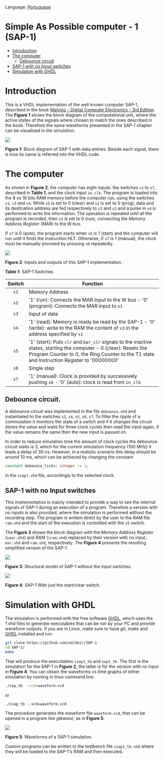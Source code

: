 Language: [Portuguese](https://github.com/waldeir/SAP-1/blob/master/README.pt.md)

# Simple As Possible computer - 1  (SAP-1)

* [Introduction](#introduction)
* [The computer](#the-computer)
   * [Debounce circuit](#debounce-circuit)
* [SAP-1 with no Input switches](#sap-1-with-no-input-switches)
* [Simulation with GHDL](#simulation-with-ghdl)


# Introduction

This is a VHDL implementation of the well known computer SAP-1, described in
the book [Malvino - Digital Computer Electronics - 3rd Edition][book]. The **Figure
1** shows the block diagram of the computational unit, where the active states of the signals 
where chosen to match the ones described in the book. Therefore the same
waveforms presented in the SAP-1 chapter can be visualized in the simulation.


![](images/isap1_block_diagram.png)

**Figure 1**: Block diagram of SAP-1 with data entries. 
Beside each signal, there is how its name is referred into the VHDL code.

# The computer

As shown in **Figure 2**, the computer has eight inputs: the switches `s1` to
`s7`, described in **Table 1**, and the clock input `in_clk`. The program is loaded into
the 8 vs 16 bits RAM memory before the computer run, using the switches `s1`, `s3`
and `s4`. While `s5` is set to 0 (clear) and `s2` is set to 0 (prog), data and
its destination address are fed respectively to `s3` and `s1` and a pulse in
`s4` is performed to write the information. The operation is repeated until all
the program is recorded, then `s2` is set to 0 (run), connecting the *Memory Address Register* (MAR) to the
W bus.

If `s7` is 0 (auto), the program starts when `s5` is 1 (start) and the computer
will run until it finds the instruction HLT. Otherwise, if `s7` is 1 (manual),
the clock must be manually provided by pressing `s6` repeatedly.


![](images/isap1_top_level.png)

**Figure 2**: Inputs and outputs of this SAP-1 implementation.

**Table 1**: SAP-1 Switches

| Switch        | Function      | 
|:-------------:|---------------| 
| `s1`          | Memory Address| 
| `s2`          | '1' (run): Connects the MAR input to the W bus - '0' (program): Connects the MAR input to `s1`|
| `s3`          | Input of data | 
| `s4`          | '1' (read): Memory is ready be read by the SAP-1 - '0' (write): write to the RAM the content of `s3` in the address specified by `s1` | 
| `s5`          | '1' (start): Puts `clr` and `bar_clr` signals to the inactive states, starting the computer - 0 (clear): Resets the Program Counter to 0, the Ring Counter to the T1 state and Instruction Register to '00000000' | 
| `s6`          | Single step | 
| `s7`          | '1' (manual): Clock is provided by successively pushing `s6` - '0' (auto): clock is read from `in_clk`| 


## Debounce circuit.

A debounce circuit was implemented in the file `debounce.vhd` and instantiated
to the switches `s2`, `s4`, `s5`, `s6`, `s7`. To filter the ripple of a
commutation it monitors the state of a switch and if it changes the circuit
stores the value and waits for three clock cycles then read the input again, if
the value remains the same then the new input is passed on. 

In order to reduce simulation time the amount of clock cycles the debounce
circuit  waits is 3, which for the current simulation frequency (100 MHz) it
leads a delay of 30 ns. However, in a realistic scenario this delay should be
around 10 ms, which can be achieved by changing the constant

```vhdl
constant debounce_ticks: integer := 3;
```
in the `isap1.vhd` file, accordingly to the selected clock.

## SAP-1 with no Input switches

This implementation is mainly intended to provide a way to see the internal
signals of SAP-1 during an execution of a program. Therefore a version with no
inputs is also provided, where the simulation is performed without the
recording step. The program is written direct by the user to the RAM file
`ram.vhd` and the start of the execution is controlled with the `s5` switch.

The **Figure 3** shows the block diagram with the *Memory Address Register*
(`imar.vhd`) and RAM (`iram.vhd`) replaced by their version with no input,
`mar.vhd` and `ram.vhd`, respectively. The **Figure 4** presents the resulting
simplified version of the SAP-1.



![](images/block_diagram_sap1.png)

**Figure 3**: Structural model of SAP-1 without the input switches.

![](images/sap1_top_level.png)

**Figure 4**: SAP-1 With just the start/clear switch.

# Simulation with GHDL

The simulation is performed with the free software [GHDL][ghdl], which uses the
\*.vhd files to generate executables that can be run by your PC and provide
waveform outputs.  If you are in Linux, make sure to have *git*, *make* and
[GHDL][ghdl] installed and run:

```bash
git clone https://github.com/waldeir/SAP-1
cd SAP-1/
make
```

That will produce the executables `isap1_tb` and `sap1_tb`. The first is the
simulation for the SAP-1 in **Figure 2**, the latter is for the version with
no input in **Figure 4**. You can obtain the waveforms vs time graphs of either
simulation by running in linux command line: 

```bash
./sap_tb --vcd=waveform.vcd
```
or
```
./isap_tb --vcd=waveform.vcd
```

The procedure generates the waveform file `waveform.vcd`, that can be opened in
a program like *gtkwave*, as in **Figure 5**.

![](images/isap1_waveforms.png)

**Figure 5**: Waveforms of a SAP-1 simulation.

Custom programs can be written to the testbench file `isap1_tb.vhd` where they
will be loaded to the SAP-1's RAM and then executed.

[gtkwave]:http://gtkwave.sourceforge.net/ "Wave viewer"

[book]:https://www.amazon.com/Digital-Computer-Electronics-Albert-Malvino/dp/0028005945 "https://www.amazon.com/Digital-Computer-Electronics-Albert-Malvino/dp/0028005945"

[ghdl]:http://ghdl.free.fr/ "VHDL simulator"

